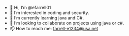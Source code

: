 - 👋 Hi, I’m @efarrell01
- 👀 I’m interested in coding and security.
- 🌱 I’m currently learning java and C#.
- 💞️ I’m looking to collaborate on projects using java or c#.
- 📫 How to reach me: farrell-e1234@usa.net

<!---
efarrell01/efarrell01 is a ✨ special ✨ repository because its `README.md` (this file) appears on your GitHub profile.
You can click the Preview link to take a look at your changes.
--->
